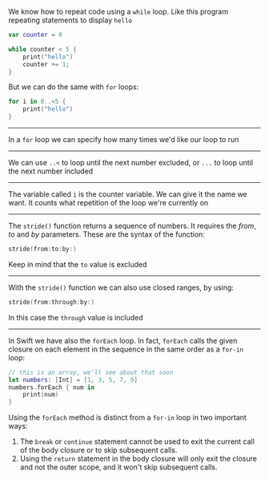 We know how to repeat code using a `while` loop.
Like this program repeating statements to display `hello`
```swift
var counter = 0

while counter < 5 {
	print("hello")
	counter += 1;
}
```
But we can do the same with `for` loops:
```swift
for i in 0..<5 {
	print("hello")
}
```

---

In a `for` loop we can specify how many times we'd like our loop to run

---

We can use `..<` to loop until the next number excluded, or `...` to loop until the next number included

---

The variable called `i` is the counter variable.
We can give it the name we want.
It counts what repetition of the loop we're currently on

---

The `stride()` function returns a sequence of numbers.
It requires the _from_, _to_ and _by_ parameters.
These are the syntax of the function:
```swift
stride(from:to:by:)
```
Keep in mind that the `to` value is excluded

---

With the `stride()` function we can also use closed ranges, by using:
```swift
stride(from:through:by:)
```
In this case the `through` value is included

---

In Swift we have also the `forEach` loop.
In fact, `forEach` calls the given closure on each element in the sequence in the same order as a `for-in` loop:
```swift
// this is an array, we'll see about that soon
let numbers: [Int] = [1, 3, 5, 7, 9] 
numbers.forEach { num in 
	print(num)
}
```
Using the `forEach` method is distinct from a `for-in` loop in two important ways:
1. The `break` or `continue` statement cannot be used to exit the current call of the body closure or to skip subsequent calls.
2. Using the `return` statement in the body closure will only exit the closure and not the outer scope, and it won't skip subsequent calls.
